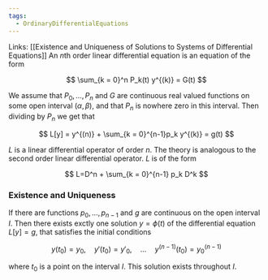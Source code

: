 ```yaml
---
tags:
  - OrdinaryDifferentialEquations
---
```

Links: [[Existence and Uniqueness of Solutions to Systems of Differential Equations]]
An $n$th order linear differential equation is an equation of the form

$$ \sum_{k = 0}^n P_k(t) y^{(k)} = G(t) $$

We assume that $P_0,\dots, P_n$ and $G$ are continuous real valued functions on some open interval $(\alpha, \beta)$, and that $P_n$ is nowhere zero in this interval. Then dividing by $P_n$ we get that

$$ L[y] = y^{(n)} + \sum_{k = 0}^{n-1}p_k y^{(k)} = g(t) $$

$L$ is a linear differential operator of order $n$. The theory is analogous to the second order linear differential operator. $L$ is of the form

$$ L=D^n + \sum_{k = 0}^{n-1} p_k D^k $$

### Existence and Uniqueness

If there are functions $p_0, \dots, p_{n-1}$ and $g$ are continuous on the open interval $I$. Then there exists exctly one solution $y = \phi(t)$ of the differential equation $L[y] = g$, that satisfies the initial conditions

$$ y(t_0) = y_0, \quad y'(t_0) = y'_0, \quad \dots \quad y^{(n-1)}(t_0) = y^{(n-1)}_0 $$

where $t_0$ is a point on the interval $I$. This solution exists throughout $I$.

